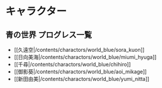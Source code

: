 # キャラクター

## 青の世界 プログレス一覧

* [[久遠空|/contents/charactors/world_blue/sora_kuon]]
* [[日向美海|/contents/charactors/world_blue/miumi_hyuga]]
* [[千尋|/contents/charactors/world_blue/chihiro]]
* [[御影葵|/contents/charactors/world_blue/aoi_mikage]]
* [[新田由美|/contents/charactors/world_blue/yumi_nitta]]
